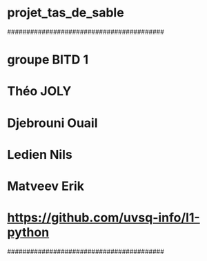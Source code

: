 # projet_tas_de_sable
#########################################
# groupe BITD 1
# Théo JOLY
# Djebrouni Ouail
# Ledien Nils
# Matveev Erik
#
# https://github.com/uvsq-info/l1-python
#########################################
